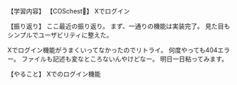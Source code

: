 【学習内容】
【COSchest👗】
Xでログイン

【振り返り】
ここ最近の振り返り。
まず、一通りの機能は実装完了。
見た目もシンプルでユーザビリティに整えた。

Xでログイン機能がうまくいってなかったのでリトライ。
何度やっても404エラー。
ファイルも記述も変なところないんやけどなー。
明日一日粘ってみます。

【やること】
Xでのログイン機能
